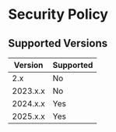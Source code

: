 # Security Policy

## Supported Versions

| Version  | Supported |
|----------|-----------|
| 2.x      | No        |
| 2023.x.x | No        |
| 2024.x.x | Yes       |
| 2025.x.x | Yes       |
